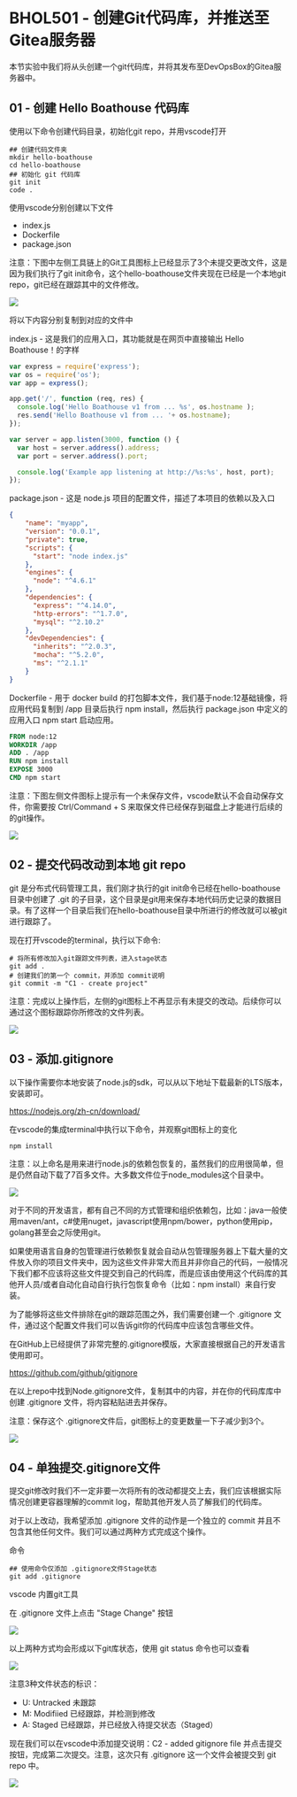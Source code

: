 # BHOL501 - 创建Git代码库，并推送至Gitea服务器

本节实验中我们将从头创建一个git代码库，并将其发布至DevOpsBox的Gitea服务器中。

## 01 - 创建 Hello Boathouse 代码库

使用以下命令创建代码目录，初始化git repo，并用vscode打开

```shell
## 创建代码文件夹
mkdir hello-boathouse
cd hello-boathouse
## 初始化 git 代码库
git init
code .
```

使用vscode分别创建以下文件

- index.js
- Dockerfile
- package.json

注意：下图中左侧工具链上的Git工具图标上已经显示了3个未提交更改文件，这是因为我们执行了git init命令，这个hello-boathouse文件夹现在已经是一个本地git repo，git已经在跟踪其中的文件修改。

![](images/bhol501-gitinit001.png)

将以下内容分别复制到对应的文件中

index.js - 这是我们的应用入口，其功能就是在网页中直接输出 Hello Boathouse！的字样

```javascript
var express = require('express');
var os = require('os');
var app = express();

app.get('/', function (req, res) {
  console.log('Hello Boathouse v1 from ... %s', os.hostname );
  res.send('Hello Boathouse v1 from ... '+ os.hostname);
});

var server = app.listen(3000, function () {
  var host = server.address().address;
  var port = server.address().port;

  console.log('Example app listening at http://%s:%s', host, port);
});
```

package.json - 这是 node.js 项目的配置文件，描述了本项目的依赖以及入口

```json
{
    "name": "myapp",
    "version": "0.0.1",
    "private": true,
    "scripts": {
      "start": "node index.js"
    },
    "engines": {
      "node": "^4.6.1"
    },
    "dependencies": {
      "express": "^4.14.0",
      "http-errors": "^1.7.0",
      "mysql": "^2.10.2"
    },
    "devDependencies": {
      "inherits": "^2.0.3",
      "mocha": "^5.2.0",
      "ms": "^2.1.1"
    }
}
```

Dockerfile - 用于 docker build 的打包脚本文件，我们基于node:12基础镜像，将应用代码复制到 /app 目录后执行 npm install，然后执行 package.json 中定义的应用入口 npm start 启动应用。

```Dockerfile
FROM node:12
WORKDIR /app
ADD . /app
RUN npm install
EXPOSE 3000
CMD npm start
```

注意：下图左侧文件图标上提示有一个未保存文件，vscode默认不会自动保存文件，你需要按 Ctrl/Command + S 来取保文件已经保存到磁盘上才能进行后续的的git操作。

![](images/bhol501-gitinit002.png)


## 02 - 提交代码改动到本地 git repo

git 是分布式代码管理工具，我们刚才执行的git init命令已经在hello-boathouse目录中创建了 .git 的子目录，这个目录是git用来保存本地代码历史记录的数据目录。有了这样一个目录后我们在hello-boathouse目录中所进行的修改就可以被git进行跟踪了。

现在打开vscode的terminal，执行以下命令:

```shell
# 将所有修改加入git跟踪文件列表，进入stage状态
git add .
# 创建我们的第一个 commit，并添加 commit说明
git commit -m "C1 - create project"
```

注意：完成以上操作后，左侧的git图标上不再显示有未提交的改动。后续你可以通过这个图标跟踪你所修改的文件列表。

![](images/bhol501-gitcommit001.png)

## 03 - 添加.gitignore

以下操作需要你本地安装了node.js的sdk，可以从以下地址下载最新的LTS版本，安装即可。

https://nodejs.org/zh-cn/download/

在vscode的集成terminal中执行以下命令，并观察git图标上的变化

```shell
npm install
```

注意：以上命名是用来进行node.js的依赖包恢复的，虽然我们的应用很简单，但是仍然自动下载了7百多文件。大多数文件位于node_modules这个目录中。

![](images/bhol501-gitignore001.png)

对于不同的开发语言，都有自己不同的方式管理和组织依赖包，比如：java一般使用maven/ant，c#使用nuget，javascript使用npm/bower，python使用pip，golang甚至会之际使用git。

如果使用语言自身的包管理进行依赖恢复就会自动从包管理服务器上下载大量的文件放入你的项目文件夹中，因为这些文件非常大而且并非你自己的代码，一般情况下我们都不应该将这些文件提交到自己的代码库，而是应该由使用这个代码库的其他开人员/或者自动化自动自行执行包恢复命令（比如：npm install）来自行安装。

为了能够将这些文件排除在git的跟踪范围之外，我们需要创建一个 .gitignore 文件，通过这个配置文件我们可以告诉git你的代码库中应该包含哪些文件。

在GitHub上已经提供了非常完整的.gitignore模版，大家直接根据自己的开发语言使用即可。

https://github.com/github/gitignore

在以上repo中找到Node.gitignore文件，复制其中的内容，并在你的代码库库中创建 .gitignore 文件，将内容粘贴进去并保存。

注意：保存这个 .gitignore文件后，git图标上的变更数量一下子减少到3个。

![](images/bhol501-gitignore002.png)

## 04 - 单独提交.gitignore文件

提交git修改时我们不一定非要一次将所有的改动都提交上去，我们应该根据实际情况创建更容器理解的commit log，帮助其他开发人员了解我们的代码库。

对于以上改动，我希望添加 .gitignore 文件的动作是一个独立的 commit 并且不包含其他任何文件。我们可以通过两种方式完成这个操作。

命令

```shell
## 使用命令仅添加 .gitignore文件Stage状态
git add .gitignore
```

vscode 内置git工具

在 .gitignore 文件上点击 "Stage Change" 按钮

![](images/bhol501-gitcommit002.png)

以上两种方式均会形成以下git库状态，使用 git status 命令也可以查看

![](images/bhol501-gitcommit003.png)

注意3种文件状态的标识：

- U: Untracked 未跟踪
- M: Modifiied 已经跟踪，并检测到修改
- A: Staged 已经跟踪，并已经放入待提交状态（Staged）

现在我们可以在vscode中添加提交说明：C2 - added gitignore file 并点击提交按钮，完成第二次提交。注意，这次只有 .gitignore 这一个文件会被提交到 git repo 中。

![](images/bhol501-gitcommit004.png)









